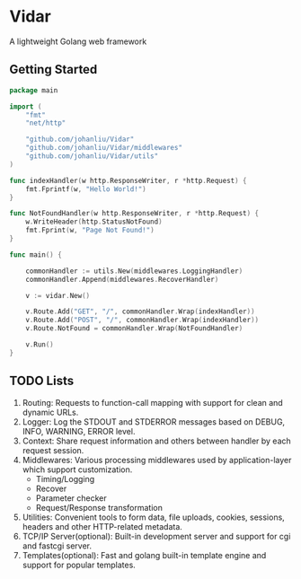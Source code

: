# Vidar
A lightweight Golang web framework


## Getting Started

~~~ go
package main

import (
	"fmt"
	"net/http"

	"github.com/johanliu/Vidar"
	"github.com/johanliu/Vidar/middlewares"
	"github.com/johanliu/Vidar/utils"
)

func indexHandler(w http.ResponseWriter, r *http.Request) {
	fmt.Fprintf(w, "Hello World!")
}

func NotFoundHandler(w http.ResponseWriter, r *http.Request) {
	w.WriteHeader(http.StatusNotFound)
	fmt.Fprint(w, "Page Not Found!")
}

func main() {

	commonHandler := utils.New(middlewares.LoggingHandler)
	commonHandler.Append(middlewares.RecoverHandler)

	v := vidar.New()

	v.Route.Add("GET", "/", commonHandler.Wrap(indexHandler))
	v.Route.Add("POST", "/", commonHandler.Wrap(indexHandler))
	v.Route.NotFound = commonHandler.Wrap(NotFoundHandler)

	v.Run()
}

~~~


## TODO Lists

1. Routing: Requests to function-call mapping with support for clean and dynamic URLs.
2. Logger: Log the STDOUT and STDERROR messages based on DEBUG, INFO, WARNING, ERROR level.
3. Context: Share request information and others between handler by each request session.
4. Middlewares: Various processing middlewares used by application-layer which support customization.
    - Timing/Logging
    - Recover
    - Parameter checker
    - Request/Response transformation
5. Utilities: Convenient tools to form data, file uploads, cookies, sessions, headers and other HTTP-related metadata.
6. TCP/IP Server(optional): Built-in development server and support for cgi and fastcgi server.
7. Templates(optional): Fast and golang built-in template engine and support for popular templates.
